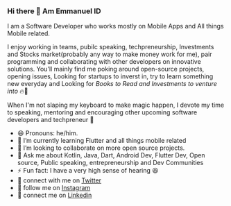 ### Hi there 👋 Am Emmanuel ID

I am a Software Developer who works mostly on Mobile Apps and All things Mobile related. 

I enjoy working in teams, pubilc speaking,  techpreneurship, Investments and Stocks market(probably any way to make money work for me), pair programming and collaborating with other developers on innovative solutions. You'll mainly find me poking around open-source projects, opening issues, Looking for startups to inverst in, try to learn something new everyday and Looking for *Books to Read and Investments to venture into* 🔥🚀

When I'm not slaping my keyboard to make magic happen, I devote my time to speaking, mentoring and encouraging other upcoming software developers and techpreneur 🤗

* 😄 Pronouns: he/him.
* 🌱 I’m currently learning Flutter and all things mobile related
* 👯 I’m looking to collaborate on more open source projects.
* 💬 Ask me about Kotlin, Java, Dart, Android Dev, Flutter Dev, Open source, Public speaking, entrepreneurship and Dev Communities
* ⚡ Fun fact: I have a very high sense of hearing 😆
* 👋 connect with me on [Twitter](https://twitter.com/EmmanuelDav_K)
* 👋 follow me on [Instagram](https://www.instagram.com/emmanueldav_k/)
* 👋 connect me on [Linkedin](www.linkedin.com/in/emmanueldavk)

